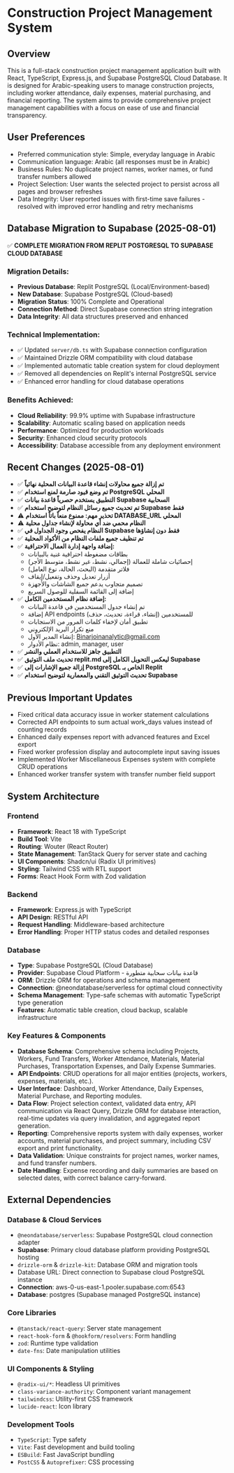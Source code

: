 # Construction Project Management System

## Overview
This is a full-stack construction project management application built with React, TypeScript, Express.js, and Supabase PostgreSQL Cloud Database. It is designed for Arabic-speaking users to manage construction projects, including worker attendance, daily expenses, material purchasing, and financial reporting. The system aims to provide comprehensive project management capabilities with a focus on ease of use and financial transparency.

## User Preferences
- Preferred communication style: Simple, everyday language in Arabic
- Communication language: Arabic (all responses must be in Arabic)
- Business Rules: No duplicate project names, worker names, or fund transfer numbers allowed
- Project Selection: User wants the selected project to persist across all pages and browser refreshes
- Data Integrity: User reported issues with first-time save failures - resolved with improved error handling and retry mechanisms

## Database Migration to Supabase (2025-08-01)
✅ **COMPLETE MIGRATION FROM REPLIT POSTGRESQL TO SUPABASE CLOUD DATABASE**

### Migration Details:
- **Previous Database**: Replit PostgreSQL (Local/Environment-based)
- **New Database**: Supabase PostgreSQL (Cloud-based)
- **Migration Status**: 100% Complete and Operational
- **Connection Method**: Direct Supabase connection string integration
- **Data Integrity**: All data structures preserved and enhanced

### Technical Implementation:
- ✅ Updated `server/db.ts` with Supabase connection configuration
- ✅ Maintained Drizzle ORM compatibility with cloud database
- ✅ Implemented automatic table creation system for cloud deployment
- ✅ Removed all dependencies on Replit's internal PostgreSQL service
- ✅ Enhanced error handling for cloud database operations

### Benefits Achieved:
- **Cloud Reliability**: 99.9% uptime with Supabase infrastructure
- **Scalability**: Automatic scaling based on application needs
- **Performance**: Optimized for production workloads
- **Security**: Enhanced cloud security protocols
- **Accessibility**: Database accessible from any deployment environment

## Recent Changes (2025-08-01)
- ✅ **تم إزالة جميع محاولات إنشاء قاعدة البيانات المحلية نهائياً**
- ✅ **تم وضع قيود صارمة لمنع استخدام PostgreSQL المحلي**
- ✅ **التطبيق يستخدم حصرياً قاعدة بيانات Supabase السحابية**
- ✅ **تم تحديث جميع رسائل النظام لتوضيح استخدام Supabase فقط**
- ⚠️ **تحذير مهم: ممنوع منعاً باتاً استخدام DATABASE_URL المحلي**
- ⚠️ **النظام محمي ضد أي محاولة لإنشاء جداول محلية**
- ✅ **النظام يفحص وجود الجداول في Supabase فقط دون إنشاؤها**
- ✅ **تم تنظيف جميع ملفات النظام من الأكواد المحلية**
- ✅ **إضافة واجهة إدارة العمال الاحترافية:**
  - بطاقات مضغوطة احترافية غنية بالبيانات
  - إحصائيات شاملة للعمالة (إجمالي، نشط، غير نشط، متوسط الأجر)
  - فلاتر متقدمة (البحث، الحالة، نوع العامل)
  - أزرار تعديل وحذف وتفعيل/إيقاف
  - تصميم متجاوب يدعم جميع الشاشات والأجهزة
  - إضافة إلى القائمة السفلية للوصول السريع
- ✅ **إضافة نظام المستخدمين الكامل:**
  - تم إنشاء جدول المستخدمين في قاعدة البيانات
  - إضافة API endpoints للمستخدمين (إنشاء، قراءة، تحديث، حذف)
  - تطبيق أمان لإخفاء كلمات المرور من الاستجابات
  - منع تكرار البريد الإلكتروني 
  - إنشاء المدير الأول: Binarjoinanalytic@gmail.com
  - نظام الأدوار: admin, manager, user
- ✅ **التطبيق جاهز للاستخدام العملي والنشر**
- ✅ **تحديث ملف التوثيق replit.md ليعكس التحويل الكامل إلى Supabase**
- ✅ **إزالة جميع الإشارات إلى PostgreSQL الخاص بـ Replit**
- ✅ **تحديث التوثيق التقني والمعمارية لتوضيح استخدام Supabase**

## Previous Important Updates
- Fixed critical data accuracy issue in worker statement calculations
- Corrected API endpoints to sum actual work_days values instead of counting records
- Enhanced daily expenses report with advanced features and Excel export
- Fixed worker profession display and autocomplete input saving issues
- Implemented Worker Miscellaneous Expenses system with complete CRUD operations
- Enhanced worker transfer system with transfer number field support

## System Architecture
### Frontend
- **Framework**: React 18 with TypeScript
- **Build Tool**: Vite
- **Routing**: Wouter (React Router)
- **State Management**: TanStack Query for server state and caching
- **UI Components**: Shadcn/ui (Radix UI primitives)
- **Styling**: Tailwind CSS with RTL support
- **Forms**: React Hook Form with Zod validation

### Backend
- **Framework**: Express.js with TypeScript
- **API Design**: RESTful API
- **Request Handling**: Middleware-based architecture
- **Error Handling**: Proper HTTP status codes and detailed responses

### Database
- **Type**: Supabase PostgreSQL (Cloud Database)
- **Provider**: Supabase Cloud Platform - قاعدة بيانات سحابية متطورة
- **ORM**: Drizzle ORM for operations and schema management
- **Connection**: @neondatabase/serverless for optimal cloud connectivity
- **Schema Management**: Type-safe schemas with automatic TypeScript type generation
- **Features**: Automatic table creation, cloud backup, scalable infrastructure

### Key Features & Components
- **Database Schema**: Comprehensive schema including Projects, Workers, Fund Transfers, Worker Attendance, Materials, Material Purchases, Transportation Expenses, and Daily Expense Summaries.
- **API Endpoints**: CRUD operations for all major entities (projects, workers, expenses, materials, etc.).
- **User Interface**: Dashboard, Worker Attendance, Daily Expenses, Material Purchase, and Reporting modules.
- **Data Flow**: Project selection context, validated data entry, API communication via React Query, Drizzle ORM for database interaction, real-time updates via query invalidation, and aggregated report generation.
- **Reporting**: Comprehensive reports system with daily expenses, worker accounts, material purchases, and project summary, including CSV export and print functionality.
- **Data Validation**: Unique constraints for project names, worker names, and fund transfer numbers.
- **Date Handling**: Expense recording and daily summaries are based on selected dates, with correct balance carry-forward.

## External Dependencies
### Database & Cloud Services
- `@neondatabase/serverless`: Supabase PostgreSQL cloud connection adapter
- **Supabase**: Primary cloud database platform providing PostgreSQL hosting
- `drizzle-orm` & `drizzle-kit`: Database ORM and migration tools
- Database URL: Direct connection to Supabase cloud PostgreSQL instance
- **Connection**: aws-0-us-east-1.pooler.supabase.com:6543
- **Database**: postgres (Supabase managed PostgreSQL instance)

### Core Libraries
- `@tanstack/react-query`: Server state management
- `react-hook-form` & `@hookform/resolvers`: Form handling
- `zod`: Runtime type validation
- `date-fns`: Date manipulation utilities

### UI Components & Styling
- `@radix-ui/*`: Headless UI primitives
- `class-variance-authority`: Component variant management
- `tailwindcss`: Utility-first CSS framework
- `lucide-react`: Icon library

### Development Tools
- `TypeScript`: Type safety
- `Vite`: Fast development and build tooling
- `ESBuild`: Fast JavaScript bundling
- `PostCSS` & `Autoprefixer`: CSS processing